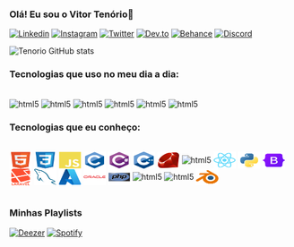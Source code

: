 ### Olá! Eu sou o Vitor Tenório👋

[![Linkedin](https://img.shields.io/badge/LinkedIn-0077B5?style=for-the-badge&logo=linkedin&logoColor=white)](https://www.linkedin.com/in/vitor-mendes-abb71ba7/)
[![Instagram](https://img.shields.io/badge/Instagram-E4405F?style=for-the-badge&logo=instagram&logoColor=white)](https://www.instagram.com/21mendes.tenorio/)
[![Twitter](https://img.shields.io/badge/Twitter-1DA1F2?style=for-the-badge&logo=twitter&logoColor=white)]()
[![Dev.to](https://img.shields.io/badge/dev.to-0A0A0A?style=for-the-badge&logo=devdotto&logoColor=white)]()
[![Behance](https://img.shields.io/badge/-Behance-blue?style=for-the-badge&logo=behance&logoColor=white)]()
[![Discord](https://img.shields.io/badge/Discord-7289DA?style=for-the-badge&logo=discord&logoColor=white)]()

![Tenorio GitHub stats](https://github-readme-stats.vercel.app/api?username=DevSecTenorio&show_icons=true&theme=blue-green)

### Tecnologias que uso no meu dia a dia:
<div style="display:inline_block"><br/>
    <img align="center" alt="html5" src="https://img.shields.io/badge/HTML5-E34F26?style=for-the-badge&logo=html5&logoColor=white"/>
    <img align="center" alt="html5" src="https://img.shields.io/badge/CSS3-1572B6?style=for-the-badge&logo=css3&logoColor=white"/>
    <img align="center" alt="html5" src="https://img.shields.io/badge/Ruby-CC342D?style=for-the-badge&logo=ruby&logoColor=white"/>
    <img align="center" alt="html5" src="https://img.shields.io/badge/Ruby_on_Rails-CC0000?style=for-the-badge&logo=ruby-on-rails&logoColor=white"/>
    <img align="center" alt="html5" src="https://img.shields.io/badge/React-20232A?style=for-the-badge&logo=react&logoColor=61DAFB"/>
    <img align="center" alt="html5" src="https://img.shields.io/badge/MySQL-00000F?style=for-the-badge&logo=mysql&logoColor=white"/>
</div>
          

### Tecnologias que eu conheço:
<div style="display:inline_block"><br/>
    <img align="center" alt="Vitor-HTML" height="30" width="40" src="https://raw.githubusercontent.com/devicons/devicon/master/icons/html5/html5-original.svg">
    <img align="center" alt="Vitor-CSS" height="30" width="40" src="https://raw.githubusercontent.com/devicons/devicon/master/icons/css3/css3-original.svg">
    <img align="center" alt="Vitor-Js" height="30" width="40" src="https://raw.githubusercontent.com/devicons/devicon/master/icons/javascript/javascript-plain.svg">
    <img align="center" alt="html5" height="30" width="40" src="https://github.com/devicons/devicon/blob/master/icons/c/c-original.svg"/>
    <img align="center" alt="html5" height="30" width="40" src="https://github.com/devicons/devicon/blob/master/icons/csharp/csharp-original.svg"/>
    <img align="center" alt="html5" height="30" width="40" src="https://github.com/devicons/devicon/blob/master/icons/cplusplus/cplusplus-original.svg"/>
    <img align="center" alt="html5" height="30" width="40" src="https://github.com/devicons/devicon/blob/master/icons/ruby/ruby-original.svg"/>
    <img align="center" alt="html5" height="30" width="30" src="https://pbs.twimg.com/media/CZGHPChUAAA3jqE.png:large"/>
    <img align="center" alt="html5" height="30" width="40" src="https://github.com/devicons/devicon/blob/master/icons/react/react-original.svg"/>
    <img align="center" alt="Vitor-Python" height="30" width="40" src="https://raw.githubusercontent.com/devicons/devicon/master/icons/python/python-original.svg">
    <img align="center" alt="html5" height="30" width="40" src="https://github.com/devicons/devicon/blob/master/icons/bootstrap/bootstrap-original.svg"/>
    <img align="center" alt="html5" height="30" width="40" src="https://github.com/devicons/devicon/blob/master/icons/laravel/laravel-plain-wordmark.svg"/>
    <img align="center" alt="html5" height="30" width="40" src="https://github.com/devicons/devicon/blob/master/icons/mysql/mysql-original.svg"/>
    <img align="center" alt="html5" height="30" width="40" src="https://github.com/devicons/devicon/blob/master/icons/azure/azure-original.svg"/>
    <img align="center" alt="html5" height="30" width="40" src="https://github.com/devicons/devicon/blob/master/icons/oracle/oracle-original.svg"/>
    <img align="center" alt="html5" height="30" width="40" src="https://github.com/devicons/devicon/blob/master/icons/php/php-original.svg"/>
    <img align="center" alt="html5" height="30" width="30" src="https://upload.wikimedia.org/wikipedia/commons/thumb/e/e1/Microsoft_Office_SharePoint_%282019%E2%80%93present%29.svg/2097px-Microsoft_Office_SharePoint_%282019%E2%80%93present%29.svg.png"/>
    <img align="center" alt="html5" height="30" width="30" src="https://seeklogo.com/images/I/IFS-logo-173A4409E3-seeklogo.com.png"/>
    <img align="center" alt="html5" height="30" width="40" src="https://github.com/devicons/devicon/blob/master/icons/blender/blender-original.svg"/>
 </div><br/>
 
 ### Minhas Playlists
 
[![Deezer](https://img.shields.io/badge/Deezer-FEAA2D?style=for-the-badge&logo=deezer&logoColor=white)](https://deezer.page.link/Bp4KGTrdYAN8A5yx7)
[![Spotify](https://img.shields.io/badge/Spotify-1ED760?&style=for-the-badge&logo=spotify&logoColor=white)](https://open.spotify.com/playlist/5wjA0yKmsVybilZogO1ThP?si=c3338bc4465147de)
